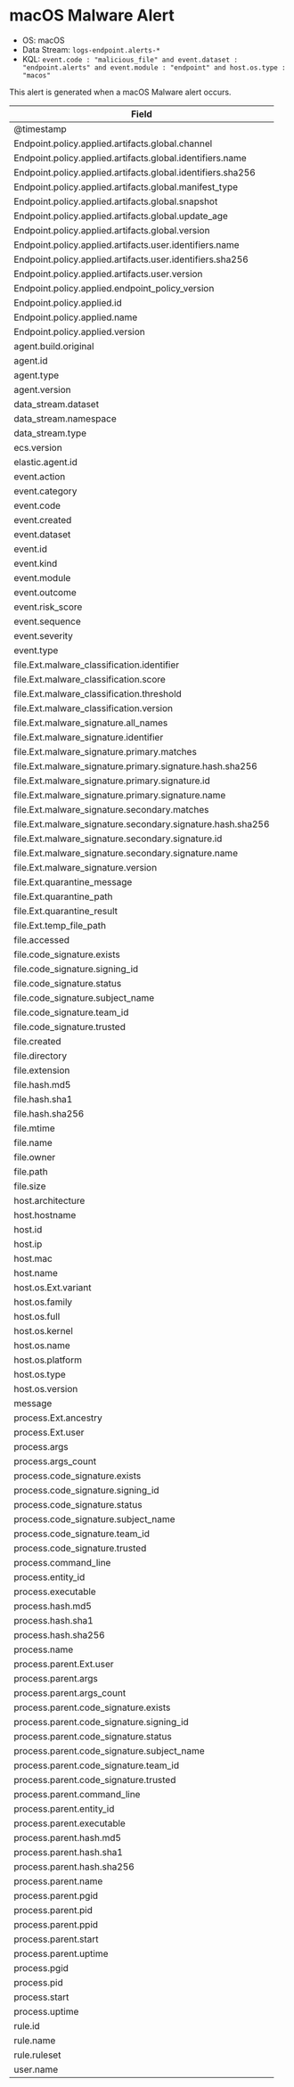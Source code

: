 # macOS Malware Alert

- OS: macOS
- Data Stream: `logs-endpoint.alerts-*`
- KQL: `event.code : "malicious_file" and event.dataset : "endpoint.alerts" and event.module : "endpoint" and host.os.type : "macos"`

This alert is generated when a macOS Malware alert occurs.


| Field |
|---|
| @timestamp |
| Endpoint.policy.applied.artifacts.global.channel |
| Endpoint.policy.applied.artifacts.global.identifiers.name |
| Endpoint.policy.applied.artifacts.global.identifiers.sha256 |
| Endpoint.policy.applied.artifacts.global.manifest_type |
| Endpoint.policy.applied.artifacts.global.snapshot |
| Endpoint.policy.applied.artifacts.global.update_age |
| Endpoint.policy.applied.artifacts.global.version |
| Endpoint.policy.applied.artifacts.user.identifiers.name |
| Endpoint.policy.applied.artifacts.user.identifiers.sha256 |
| Endpoint.policy.applied.artifacts.user.version |
| Endpoint.policy.applied.endpoint_policy_version |
| Endpoint.policy.applied.id |
| Endpoint.policy.applied.name |
| Endpoint.policy.applied.version |
| agent.build.original |
| agent.id |
| agent.type |
| agent.version |
| data_stream.dataset |
| data_stream.namespace |
| data_stream.type |
| ecs.version |
| elastic.agent.id |
| event.action |
| event.category |
| event.code |
| event.created |
| event.dataset |
| event.id |
| event.kind |
| event.module |
| event.outcome |
| event.risk_score |
| event.sequence |
| event.severity |
| event.type |
| file.Ext.malware_classification.identifier |
| file.Ext.malware_classification.score |
| file.Ext.malware_classification.threshold |
| file.Ext.malware_classification.version |
| file.Ext.malware_signature.all_names |
| file.Ext.malware_signature.identifier |
| file.Ext.malware_signature.primary.matches |
| file.Ext.malware_signature.primary.signature.hash.sha256 |
| file.Ext.malware_signature.primary.signature.id |
| file.Ext.malware_signature.primary.signature.name |
| file.Ext.malware_signature.secondary.matches |
| file.Ext.malware_signature.secondary.signature.hash.sha256 |
| file.Ext.malware_signature.secondary.signature.id |
| file.Ext.malware_signature.secondary.signature.name |
| file.Ext.malware_signature.version |
| file.Ext.quarantine_message |
| file.Ext.quarantine_path |
| file.Ext.quarantine_result |
| file.Ext.temp_file_path |
| file.accessed |
| file.code_signature.exists |
| file.code_signature.signing_id |
| file.code_signature.status |
| file.code_signature.subject_name |
| file.code_signature.team_id |
| file.code_signature.trusted |
| file.created |
| file.directory |
| file.extension |
| file.hash.md5 |
| file.hash.sha1 |
| file.hash.sha256 |
| file.mtime |
| file.name |
| file.owner |
| file.path |
| file.size |
| host.architecture |
| host.hostname |
| host.id |
| host.ip |
| host.mac |
| host.name |
| host.os.Ext.variant |
| host.os.family |
| host.os.full |
| host.os.kernel |
| host.os.name |
| host.os.platform |
| host.os.type |
| host.os.version |
| message |
| process.Ext.ancestry |
| process.Ext.user |
| process.args |
| process.args_count |
| process.code_signature.exists |
| process.code_signature.signing_id |
| process.code_signature.status |
| process.code_signature.subject_name |
| process.code_signature.team_id |
| process.code_signature.trusted |
| process.command_line |
| process.entity_id |
| process.executable |
| process.hash.md5 |
| process.hash.sha1 |
| process.hash.sha256 |
| process.name |
| process.parent.Ext.user |
| process.parent.args |
| process.parent.args_count |
| process.parent.code_signature.exists |
| process.parent.code_signature.signing_id |
| process.parent.code_signature.status |
| process.parent.code_signature.subject_name |
| process.parent.code_signature.team_id |
| process.parent.code_signature.trusted |
| process.parent.command_line |
| process.parent.entity_id |
| process.parent.executable |
| process.parent.hash.md5 |
| process.parent.hash.sha1 |
| process.parent.hash.sha256 |
| process.parent.name |
| process.parent.pgid |
| process.parent.pid |
| process.parent.ppid |
| process.parent.start |
| process.parent.uptime |
| process.pgid |
| process.pid |
| process.start |
| process.uptime |
| rule.id |
| rule.name |
| rule.ruleset |
| user.name |

